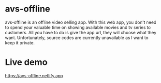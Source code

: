# avs-offline
avs-offline is an offline video selling app. With this web app, you don't need to spend your valuable time on showing available movies and tv series to customers. All you have to do is give the app url, they will choose what they want. Unfortunately, source codes are currently unavailable as I want to keep it private.

# Live demo
https://avs-offline.netlify.app
